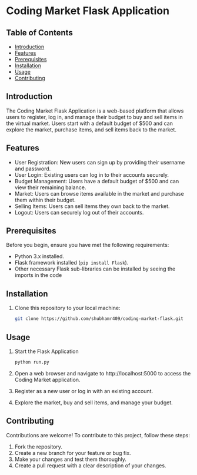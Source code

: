 # Coding Market Flask Application

## Table of Contents

- [Introduction](#introduction)
- [Features](#features)
- [Prerequisites](#prerequisites)
- [Installation](#installation)
- [Usage](#usage)
- [Contributing](#contributing)

## Introduction

The Coding Market Flask Application is a web-based platform that allows users to register, log in, and manage their budget to buy and sell items in the virtual market. Users start with a default budget of $500 and can explore the market, purchase items, and sell items back to the market.

## Features

- User Registration: New users can sign up by providing their username and password.
- User Login: Existing users can log in to their accounts securely.
- Budget Management: Users have a default budget of $500 and can view their remaining balance.
- Market: Users can browse items available in the market and purchase them within their budget.
- Selling Items: Users can sell items they own back to the market.
- Logout: Users can securely log out of their accounts.

## Prerequisites

Before you begin, ensure you have met the following requirements:

- Python 3.x installed.
- Flask framework installed (`pip install Flask`).
- Other necessary Flask sub-libraries can be installed by seeing the imports in the code

## Installation

1. Clone this repository to your local machine:

   ```bash
   git clone https://github.com/shubhamr409/coding-market-flask.git
## Usage
1. Start the Flask Application
   ```bash
   python run.py
2. Open a web browser and navigate to http://localhost:5000 to access the Coding Market application.

3. Register as a new user or log in with an existing account.

4. Explore the market, buy and sell items, and manage your budget.

## Contributing
Contributions are welcome! To contribute to this project, follow these steps:

1. Fork the repository.
2. Create a new branch for your feature or bug fix.
3. Make your changes and test them thoroughly.
4. Create a pull request with a clear description of your changes.
